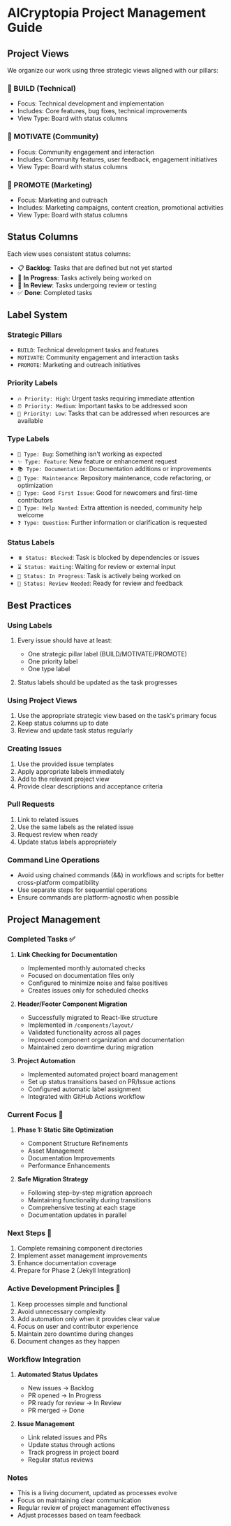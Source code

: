 # AICryptopia Project Management Guide

## Project Views

We organize our work using three strategic views aligned with our pillars:

### 🔧 BUILD (Technical)

- Focus: Technical development and implementation
- Includes: Core features, bug fixes, technical improvements
- View Type: Board with status columns

### 💪 MOTIVATE (Community)

- Focus: Community engagement and interaction
- Includes: Community features, user feedback, engagement initiatives
- View Type: Board with status columns

### 🎯 PROMOTE (Marketing)

- Focus: Marketing and outreach
- Includes: Marketing campaigns, content creation, promotional activities
- View Type: Board with status columns

## Status Columns

Each view uses consistent status columns:

- 📋 **Backlog**: Tasks that are defined but not yet started
- 🚧 **In Progress**: Tasks actively being worked on
- 👀 **In Review**: Tasks undergoing review or testing
- ✅ **Done**: Completed tasks

## Label System

### Strategic Pillars

- `BUILD`: Technical development tasks and features
- `MOTIVATE`: Community engagement and interaction tasks
- `PROMOTE`: Marketing and outreach initiatives

### Priority Labels

- `🔥 Priority: High`: Urgent tasks requiring immediate attention
- `⏰ Priority: Medium`: Important tasks to be addressed soon
- `📅 Priority: Low`: Tasks that can be addressed when resources are available

### Type Labels

- `🐛 Type: Bug`: Something isn't working as expected
- `✨ Type: Feature`: New feature or enhancement request
- `📚 Type: Documentation`: Documentation additions or improvements
- `🔧 Type: Maintenance`: Repository maintenance, code refactoring, or optimization
- `🌱 Type: Good First Issue`: Good for newcomers and first-time contributors
- `🤝 Type: Help Wanted`: Extra attention is needed, community help welcome
- `❓ Type: Question`: Further information or clarification is requested

### Status Labels

- `⏸️ Status: Blocked`: Task is blocked by dependencies or issues
- `⌛ Status: Waiting`: Waiting for review or external input
- `🔄 Status: In Progress`: Task is actively being worked on
- `👀 Status: Review Needed`: Ready for review and feedback

## Best Practices

### Using Labels

1. Every issue should have at least:

   - One strategic pillar label (BUILD/MOTIVATE/PROMOTE)
   - One priority label
   - One type label

2. Status labels should be updated as the task progresses

### Using Project Views

1. Use the appropriate strategic view based on the task's primary focus
2. Keep status columns up to date
3. Review and update task status regularly

### Creating Issues

1. Use the provided issue templates
2. Apply appropriate labels immediately
3. Add to the relevant project view
4. Provide clear descriptions and acceptance criteria

### Pull Requests

1. Link to related issues
2. Use the same labels as the related issue
3. Request review when ready
4. Update status labels appropriately

### Command Line Operations
- Avoid using chained commands (&&) in workflows and scripts for better cross-platform compatibility
- Use separate steps for sequential operations
- Ensure commands are platform-agnostic when possible

## Project Management

### Completed Tasks ✅
1. **Link Checking for Documentation**
   - Implemented monthly automated checks
   - Focused on documentation files only
   - Configured to minimize noise and false positives
   - Creates issues only for scheduled checks

2. **Header/Footer Component Migration**
   - Successfully migrated to React-like structure
   - Implemented in `/components/layout/`
   - Validated functionality across all pages
   - Improved component organization and documentation
   - Maintained zero downtime during migration

3. **Project Automation**
   - Implemented automated project board management
   - Set up status transitions based on PR/Issue actions
   - Configured automatic label assignment
   - Integrated with GitHub Actions workflow

### Current Focus 🎯
1. **Phase 1: Static Site Optimization**
   - Component Structure Refinements
   - Asset Management
   - Documentation Improvements
   - Performance Enhancements

2. **Safe Migration Strategy**
   - Following step-by-step migration approach
   - Maintaining functionality during transitions
   - Comprehensive testing at each stage
   - Documentation updates in parallel

### Next Steps 🔄
1. Complete remaining component directories
2. Implement asset management improvements
3. Enhance documentation coverage
4. Prepare for Phase 2 (Jekyll Integration)

### Active Development Principles 🎯
1. Keep processes simple and functional
2. Avoid unnecessary complexity
3. Add automation only when it provides clear value
4. Focus on user and contributor experience
5. Maintain zero downtime during changes
6. Document changes as they happen

### Workflow Integration
1. **Automated Status Updates**
   - New issues → Backlog
   - PR opened → In Progress
   - PR ready for review → In Review
   - PR merged → Done

2. **Issue Management**
   - Link related issues and PRs
   - Update status through actions
   - Track progress in project board
   - Regular status reviews

### Notes
- This is a living document, updated as processes evolve
- Focus on maintaining clear communication
- Regular review of project management effectiveness
- Adjust processes based on team feedback
